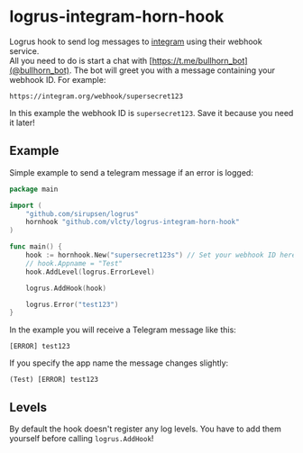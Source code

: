 # logrus-integram-horn-hook

Logrus hook to send log messages to [integram](https://integram.org/) using their webhook service.   
All you need to do is start a chat with [https://t.me/bullhorn_bot](@bullhorn_bot). The bot will greet you with a message containing your webhook ID. For example:

```
https://integram.org/webhook/supersecret123
```

In this example the webhook ID is `supersecret123`. Save it because you need it later!

## Example

Simple example to send a telegram message if an error is logged:

```go
package main

import (
    "github.com/sirupsen/logrus"
    hornhook "github.com/vlcty/logrus-integram-horn-hook"
)

func main() {
    hook := hornhook.New("supersecret123s") // Set your webhook ID here
    // hook.Appname = "Test"
    hook.AddLevel(logrus.ErrorLevel)

    logrus.AddHook(hook)

    logrus.Error("test123")
}
```

In the example you will receive a Telegram message like this:

```
[ERROR] test123
```

If you specify the app name the message changes slightly:

```
(Test) [ERROR] test123
```

## Levels

By default the hook doesn't register any log levels. You have to add them yourself before calling `logrus.AddHook`!
